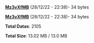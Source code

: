 [**Mz3vXfMB**](/data/Mz3vXfMB.txt) (28/12/22 - 22:38)- 34 bytes

[**Mz3vXfMB**](/data/Mz3vXfMB.txt) (28/12/22 - 22:38)- 34 bytes

**Total Datas**: 2105

**Total Size**: 13.02 MB / 13.0 MB